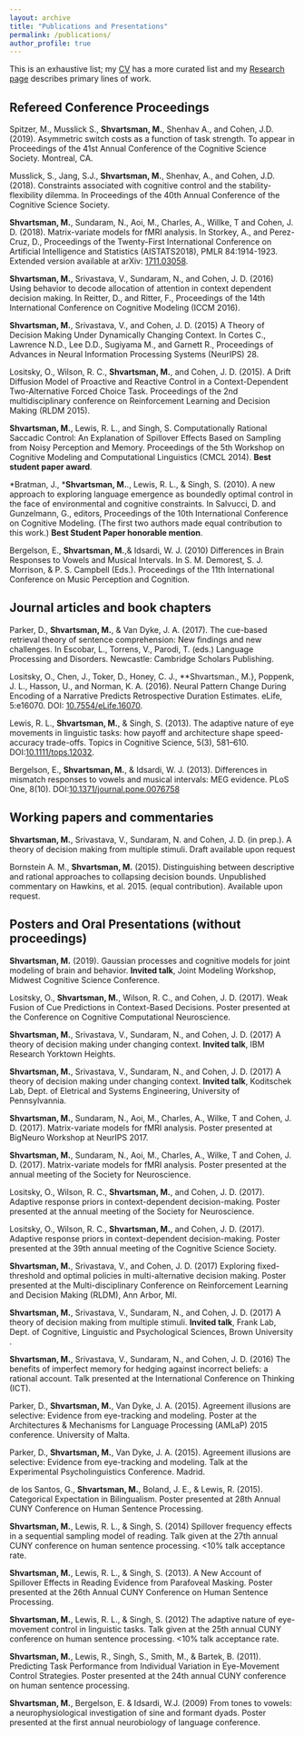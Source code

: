 ```yaml
---
layout: archive
title: "Publications and Presentations"
permalink: /publications/
author_profile: true
---
```


This is an exhaustive list; my [CV](/files/shvartsman_cv.pdf) has a more curated list and my [Research page](/research/) describes primary lines of work. 

## Refereed Conference Proceedings ##

Spitzer, M., Musslick S., **Shvartsman, M.**, Shenhav A., and Cohen, J.D. (2019). Asymmetric switch costs as a function of task strength. To appear in Proceedings of the 41st Annual Conference of the Cognitive Science Society. Montreal, CA.

Musslick, S., Jang, S.J., **Shvartsman, M.**, Shenhav, A., and Cohen, J.D. (2018). Constraints associated with cognitive control and the stability-flexibility dilemma. In Proceedings of the 40th Annual Conference of the Cognitive Science Society.

**Shvartsman, M.**, Sundaram, N., Aoi, M., Charles, A., Willke, T and Cohen, J. D. (2018). Matrix-variate models for fMRI analysis. In Storkey, A., and Perez-Cruz, D., Proceedings of the Twenty-First International Conference on Artificial Intelligence and Statistics (AISTATS2018), PMLR 84:1914-1923. Extended version available at arXiv: [1711.03058](https://arxiv.org/abs/1711.03058).

**Shvartsman, M.**, Srivastava, V., Sundaram, N., and Cohen, J. D. (2016) Using behavior to decode allocation of attention in context dependent decision making. In Reitter, D., and Ritter, F., Proceedings of the 14th International Conference on Cognitive Modeling (ICCM 2016).

**Shvartsman, M.**, Srivastava, V., and Cohen, J. D. (2015) A Theory of Decision Making Under Dynamically Changing Context.  In Cortes C., Lawrence N.D., Lee D.D., Sugiyama M., and Garnett R., Proceedings of Advances in Neural Information Processing Systems (NeurIPS) 28.

Lositsky, O., Wilson, R. C., **Shvartsman, M.**, and Cohen, J. D. (2015). A Drift Diffusion Model of Proactive and Reactive Control in a Context-Dependent Two-Alternative Forced Choice Task. Proceedings of the 2nd multidisciplinary conference on Reinforcement Learning and Decision Making (RLDM 2015).

**Shvartsman, M.**, Lewis, R. L., and Singh, S. Computationally Rational Saccadic Control: An Explanation of Spillover Effects Based on Sampling from Noisy Perception and Memory. Proceedings of the 5th Workshop on Cognitive Modeling and Computational Linguistics (CMCL 2014). **Best student paper award**.

*Bratman, J., \***Shvartsman, M.**., Lewis, R. L., & Singh, S. (2010). A new approach to exploring language emergence as boundedly optimal control in the face of environmental and cognitive constraints. In Salvucci, D. and Gunzelmann, G., editors, Proceedings of the 10th International Conference on Cognitive Modeling. (The first two authors made equal contribution to this work.) **Best Student Paper honorable mention**. 

Bergelson, E., **Shvartsman, M.**,& Idsardi, W. J. (2010) Differences in Brain Responses to Vowels and Musical Intervals. In S. M. Demorest, S. J. Morrison, & P. S. Campbell (Eds.). Proceedings of the 11th International Conference on Music Perception and Cognition.

## Journal articles and book chapters ##
Parker, D., **Shvartsman, M.**, & Van Dyke, J. A. (2017). The cue-based retrieval theory of sentence comprehension: New findings and new challenges. In Escobar, L., Torrens, V., Parodi, T. (eds.) Language Processing and Disorders. Newcastle: Cambridge Scholars Publishing. 

Lositsky, O., Chen, J., Toker, D., Honey, C. J., **Shvartsman., M.}, Poppenk, J. L., Hasson, U., and Norman, K. A. (2016). Neural Pattern Change During Encoding of a Narrative Predicts Retrospective Duration Estimates. eLife, 5:e16070. DOI: [10.7554/eLife.16070](http://dx.doi.org/10.7554/eLife.16070). 

Lewis, R. L., **Shvartsman, M.**, & Singh, S. (2013). The adaptive nature of eye movements in linguistic tasks: how payoff and architecture shape speed-accuracy trade-offs. Topics in Cognitive Science, 5(3), 581–610. DOI:[10.1111/tops.12032](http://dx.doi.org/10.1111/tops.12032). 

Bergelson, E., **Shvartsman, M.**, & Idsardi, W. J. (2013). Differences in mismatch responses to vowels and musical intervals: MEG evidence. PLoS One, 8(10).  DOI:[10.1371/journal.pone.0076758](http://dx.doi.org/10.1371/journal.pone.0076758)

## Working papers and commentaries ##
**Shvartsman, M.**, Srivastava, V., Sundaram, N. and Cohen, J. D. (in prep.). A theory of decision making from multiple stimuli. Draft available upon request

Bornstein A. M., **Shvartsman, M.** (2015). Distinguishing between descriptive and rational approaches to collapsing decision bounds. Unpublished commentary on Hawkins, et al. 2015. (equal contribution). Available upon request. 

## Posters and Oral Presentations (without proceedings) ##
**Shvartsman, M.** (2019). Gaussian processes and cognitive models for joint modeling of brain and behavior. **Invited talk**, Joint Modeling Workshop, Midwest Cognitive Science Conference.

Lositsky, O., **Shvartsman, M.**, Wilson, R. C., and Cohen, J. D. (2017). Weak Fusion of Cue Predictions in Context-Based Decisions. Poster presented at the Conference on Cognitive Computational Neuroscience. 

**Shvartsman, M.**, Srivastava, V., Sundaram, N., and Cohen, J. D. (2017) A theory of decision making under changing context. **Invited talk**, IBM Research Yorktown Heights.

**Shvartsman, M.**, Srivastava, V., Sundaram, N., and Cohen, J. D. (2017) A theory of decision making under changing context. **Invited talk**, Koditschek Lab, Dept. of Eletrical and Systems Engineering, University of Pennsylvannia.

**Shvartsman, M.**, Sundaram, N., Aoi, M., Charles, A., Wilke, T and Cohen, J. D. (2017). Matrix-variate models for fMRI analysis. Poster presented at BigNeuro Workshop at NeurIPS 2017. 

**Shvartsman, M.**, Sundaram, N., Aoi, M., Charles, A., Wilke, T and Cohen, J. D. (2017). Matrix-variate models for fMRI analysis. Poster presented at the annual meeting of the Society for Neuroscience. 

Lositsky, O., Wilson, R. C., **Shvartsman, M.**, and Cohen, J. D. (2017). Adaptive response priors in context-dependent decision-making. Poster presented at the annual meeting of the Society for Neuroscience. 

Lositsky, O., Wilson, R. C., **Shvartsman, M.**, and Cohen, J. D. (2017). Adaptive response priors in context-dependent decision-making. Poster presented at the 39th annual meeting of the Cognitive Science Society. 

**Shvartsman, M.**, Srivastava, V., and Cohen, J. D. (2017) Exploring fixed-threshold and optimal policies in multi-alternative decision making. Poster presented at the Multi-disciplinary Conference on Reinforcement Learning and Decision Making (RLDM), Ann Arbor, MI.

**Shvartsman, M.**, Srivastava, V., Sundaram, N., and Cohen, J. D. (2017) A theory of decision making from multiple stimuli. **Invited talk**, Frank Lab, Dept. of Cognitive, Linguistic and Psychological Sciences, Brown University .

**Shvartsman, M.**, Srivastava, V., Sundaram, N., and Cohen, J. D. (2016) The benefits of imperfect memory for hedging against incorrect beliefs: a rational account. Talk presented at the International Conference on Thinking (ICT).

Parker, D., **Shvartsman, M.**, Van Dyke, J. A. (2015). Agreement illusions are selective: Evidence from eye-tracking and modeling. Poster at the Architectures & Mechanisms for Language Processing (AMLaP) 2015 conference. University of Malta.

Parker, D., **Shvartsman, M.**, Van Dyke, J. A. (2015). Agreement illusions are selective: Evidence from eye-tracking and modeling. Talk at the Experimental Psycholinguistics Conference. Madrid.

de los Santos, G., **Shvartsman, M.**, Boland, J. E., & Lewis, R. (2015). Categorical Expectation in Bilingualism. Poster presented at 28th Annual CUNY Conference on Human Sentence Processing. 

**Shvartsman, M.**, Lewis, R. L., & Singh, S. (2014) Spillover frequency effects in a sequential sampling model of reading. Talk given at the 27th annual CUNY conference on human sentence processing. <10% talk acceptance rate.

**Shvartsman, M.**, Lewis, R. L., & Singh, S. (2013). A New Account of Spillover Effects in Reading Evidence from Parafoveal Masking. Poster presented at the 26th Annual CUNY Conference on Human Sentence Processing.

**Shvartsman, M.**, Lewis, R. L., & Singh, S. (2012) The adaptive nature of eye-movement control in linguistic tasks. Talk given at the 25th annual CUNY conference on human sentence processing. <10% talk acceptance rate.

**Shvartsman, M.**, Lewis, R., Singh, S., Smith, M., & Bartek, B. (2011). Predicting Task Performance from Individual Variation in Eye-Movement Control Strategies. Poster presented at the 24th annual CUNY conference on human sentence processing.

**Shvartsman, M.**, Bergelson, E. & Idsardi, W.J. (2009) From tones to vowels: a neurophysiological investigation of sine and formant dyads. Poster presented at the first annual neurobiology of language conference. 